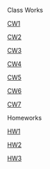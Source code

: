 Class Works

[CW1](https://mervetanrikulu.github.io/Odevler/Arraycw2.html)

[CW2](https://mervetanrikulu.github.io/Odevler/inspector.html)

[CW3](https://mervetanrikulu.github.io/Odevler/c4_data.html)

[CW4](https://mervetanrikulu.github.io/Odevler/CW4/index.html)

[CW5](https://mervetanrikulu.github.io/Odevler/CW5/fetchRemoteFile.html)

[CW6](https://mervetanrikulu.github.io/Odevler/timig.html)

[CW7](https://mervetanrikulu.github.io/Odevler/CW7/CW.7.html)

Homeworks

[HW1](https://mervetanrikulu.github.io/Odevler/homework.html)

[HW2](https://mervetanrikulu.github.io/Odevler/HW2/Databse.html)

[HW3](https://mervetanrikulu.github.io/Odevler/HM3/HMW3.html)


